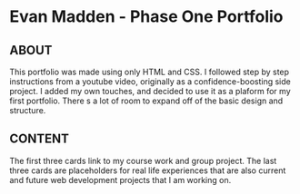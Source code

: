# Evan Madden - Phase One Portfolio

## ABOUT

This portfolio was made using only HTML and CSS. I followed step by step instructions from a youtube video, originally as a confidence-boosting side project.  I added my own touches, and decided to use it as a plaform for my first portfolio.  There s a lot of room to expand off of the basic design and structure.

## CONTENT

The first three cards link to my course work and group project. The last three cards are placeholders for real life experiences that are also current and future web development projects that I am working on.